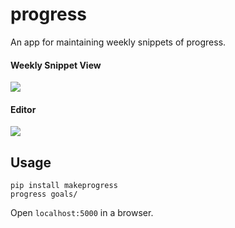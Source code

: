 # progress
An app for maintaining weekly snippets of progress.

#### Weekly Snippet View
![](https://raw.githubusercontent.com/csu/progress/master/screenshots/main.jpg)

#### Editor
![](https://raw.githubusercontent.com/csu/progress/master/screenshots/editor.jpg)

## Usage
```
pip install makeprogress
progress goals/
```

Open `localhost:5000` in a browser.
